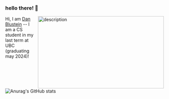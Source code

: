 ### hello there! 🦎


<img align="right" src="https://i.pinimg.com/originals/f1/63/11/f16311fd0c32786525f471c685bc516e.gif" width="400" height="230" alt="description">

Hi, I am [Dan Blustein](wallstarr.github.io) -- I am a CS student in my last term at UBC (graduating may 2024)!

![Anurag's GitHub stats](https://github-readme-stats.vercel.app/api?username=wallstarr\&rank_icon=github&show_icons=true\&title_color=fff\&icon_color=0A5C36\&text_color=0A5C36\&bg_color=050301&custom_title=my%20github!)


<!--
**wallstarr/wallstarr** is a ✨ _special_ ✨ repository because its `README.md` (this file) appears on your GitHub profile.

Here are some ideas to get you started:

- 🔭 I’m currently working on ...
- 🌱 I’m currently learning ...
- 👯 I’m looking to collaborate on ...
- 🤔 I’m looking for help with ...
- 💬 Ask me about ...
- 📫 How to reach me: ...
- 😄 Pronouns: ...
- ⚡ Fun fact: ...
-->
